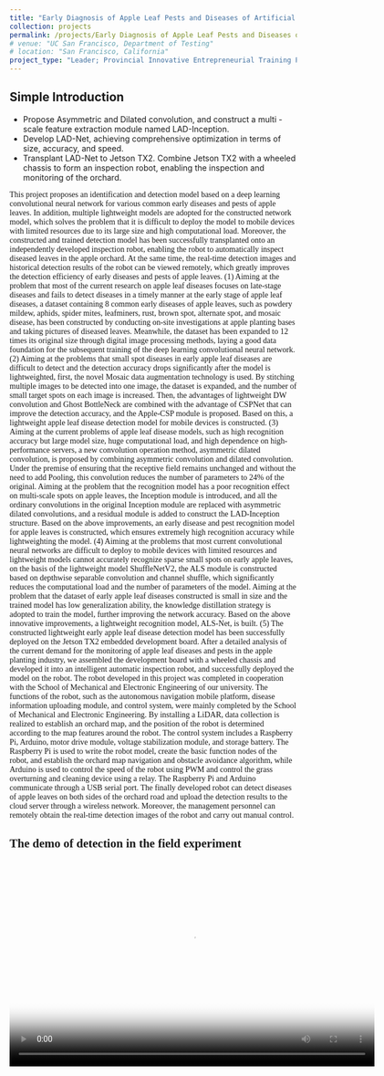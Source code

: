```yaml
---
title: "Early Diagnosis of Apple Leaf Pests and Diseases of Artificial Intelligence and Inspection Robots"
collection: projects
permalink: /projects/Early Diagnosis of Apple Leaf Pests and Diseases of Artificial Intelligence and Inspection Robots
# venue: "UC San Francisco, Department of Testing"
# location: "San Francisco, California"
project_type: "Leader; Provincial Innovative Entrepreneurial Training Plan Program (2021 May to 2022 May)"
---
```


<h2>Simple Introduction</h2>

* Propose Asymmetric and Dilated convolution, and construct a multi - scale feature extraction module named LAD-Inception.
* Develop LAD-Net, achieving comprehensive optimization in terms of size, accuracy, and speed.
* Transplant LAD-Net to Jetson TX2. Combine Jetson TX2 with a wheeled chassis to form an inspection robot, enabling the inspection and monitoring of the orchard.



<div style="font-family: 'Times New Roman', Times, serif;">
<p style="text-align: justify;">

This project proposes an identification and detection model based on a deep learning convolutional neural network for various common early diseases and pests of apple leaves. In addition, multiple lightweight models are adopted for the constructed network model, which solves the problem that it is difficult to deploy the model to mobile devices with limited resources due to its large size and high computational load. Moreover, the constructed and trained detection model has been successfully transplanted onto an independently developed inspection robot, enabling the robot to automatically inspect diseased leaves in the apple orchard. At the same time, the real-time detection images and historical detection results of the robot can be viewed remotely, which greatly improves the detection efficiency of early diseases and pests of apple leaves.
(1) Aiming at the problem that most of the current research on apple leaf diseases focuses on late-stage diseases and fails to detect diseases in a timely manner at the early stage of apple leaf diseases, a dataset containing 8 common early diseases of apple leaves, such as powdery mildew, aphids, spider mites, leafminers, rust, brown spot, alternate spot, and mosaic disease, has been constructed by conducting on-site investigations at apple planting bases and taking pictures of diseased leaves. Meanwhile, the dataset has been expanded to 12 times its original size through digital image processing methods, laying a good data foundation for the subsequent training of the deep learning convolutional neural network.
(2) Aiming at the problems that small spot diseases in early apple leaf diseases are difficult to detect and the detection accuracy drops significantly after the model is lightweighted, first, the novel Mosaic data augmentation technology is used. By stitching multiple images to be detected into one image, the dataset is expanded, and the number of small target spots on each image is increased. Then, the advantages of lightweight DW convolution and Ghost BottleNeck are combined with the advantage of CSPNet that can improve the detection accuracy, and the Apple-CSP module is proposed. Based on this, a lightweight apple leaf disease detection model for mobile devices is constructed.
(3) Aiming at the current problems of apple leaf disease models, such as high recognition accuracy but large model size, huge computational load, and high dependence on high-performance servers, a new convolution operation method, asymmetric dilated convolution, is proposed by combining asymmetric convolution and dilated convolution. Under the premise of ensuring that the receptive field remains unchanged and without the need to add Pooling, this convolution reduces the number of parameters to 24% of the original. Aiming at the problem that the recognition model has a poor recognition effect on multi-scale spots on apple leaves, the Inception module is introduced, and all the ordinary convolutions in the original Inception module are replaced with asymmetric dilated convolutions, and a residual module is added to construct the LAD-Inception structure. Based on the above improvements, an early disease and pest recognition model for apple leaves is constructed, which ensures extremely high recognition accuracy while lightweighting the model.
(4) Aiming at the problems that most current convolutional neural networks are difficult to deploy to mobile devices with limited resources and lightweight models cannot accurately recognize sparse small spots on early apple leaves, on the basis of the lightweight model ShuffleNetV2, the ALS module is constructed based on depthwise separable convolution and channel shuffle, which significantly reduces the computational load and the number of parameters of the model. Aiming at the problem that the dataset of early apple leaf diseases constructed is small in size and the trained model has low generalization ability, the knowledge distillation strategy is adopted to train the model, further improving the network accuracy. Based on the above innovative improvements, a lightweight recognition model, ALS-Net, is built.
(5) The constructed lightweight early apple leaf disease detection model has been successfully deployed on the Jetson TX2 embedded development board. After a detailed analysis of the current demand for the monitoring of apple leaf diseases and pests in the apple planting industry, we assembled the development board with a wheeled chassis and developed it into an intelligent automatic inspection robot, and successfully deployed the model on the robot. The robot developed in this project was completed in cooperation with the School of Mechanical and Electronic Engineering of our university. The functions of the robot, such as the autonomous navigation mobile platform, disease information uploading module, and control system, were mainly completed by the School of Mechanical and Electronic Engineering. By installing a LiDAR, data collection is realized to establish an orchard map, and the position of the robot is determined according to the map features around the robot. The control system includes a Raspberry Pi, Arduino, motor drive module, voltage stabilization module, and storage battery. The Raspberry Pi is used to write the robot model, create the basic function nodes of the robot, and establish the orchard map navigation and obstacle avoidance algorithm, while Arduino is used to control the speed of the robot using PWM and control the grass overturning and cleaning device using a relay. The Raspberry Pi and Arduino communicate through a USB serial port. The finally developed robot can detect diseases of apple leaves on both sides of the orchard road and upload the detection results to the cloud server through a wireless network. Moreover, the management personnel can remotely obtain the real-time detection images of the robot and carry out manual control.

</p>
<div>


## The demo of detection in the field experiment

<div style="text-align: center;">
  <video width="640" height="360" controls 
         poster="http://zhuxy-USTC.github.io/images/robot_based_detection_experiment.png" 
         style="display: block; margin: auto;">
    <source src="http://zhuxy-USTC.github.io/videos/robot_experiment.mp4" type="video/mp4">
    Your browser does not support the video tag.
  </video>
</div>

